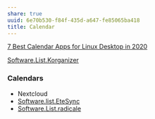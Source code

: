 ```yaml
---
share: true
uuid: 6e70b530-f84f-435d-a647-fe85065ba418
title: Calendar
---
```

[7 Best Calendar Apps for Linux Desktop in 2020](https://www.tecmint.com/best-calendar-apps-linux-desktop/)

[Software.List.Korganizer](/dentropydaemon-wiki/Software/List/Korganizer)

### Calendars

* Nextcloud
* [Software.list.EteSync](/dentropydaemon-wiki/Software/List/EteSync)
* [Software.List.radicale](/dentropydaemon-wiki/Software/List/radicale)